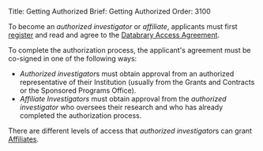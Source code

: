 Title: Getting Authorized
Brief: Getting Authorized
Order: 3100

To become an *authorized investigator* or *affiliate*, applicants must first [register](http://databrary.org/register) and read and agree to the [Databrary Access Agreement](|filename|../../policies/agreement.mdi).

To complete the authorization process, the applicant's agreement must be co-signed in one of the following ways:

- *Authorized investigator*s must obtain approval from an authorized representative of their Institution (usually from the Grants and Contracts or the Sponsored Programs Office).
- *Affiliate Investigators* must obtain approval from the *authorized investigator* who oversees their research and who has already completed the authorization process.

There are different levels of access that *authorized investigator*s can grant [Affiliates](|filename|authorization/affiliates.md).
